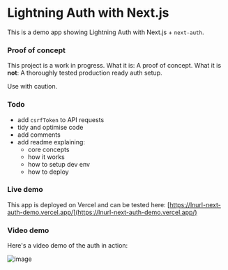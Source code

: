 # Lightning Auth with Next.js

This is a demo app showing Lightning Auth with Next.js + `next-auth`.

### Proof of concept

This project is a work in progress.
What it is: A proof of concept.
What it is **not**: A thoroughly tested production ready auth setup.

Use with caution.

### Todo

- add `csrfToken` to API requests
- tidy and optimise code
- add comments
- add readme explaining:
  - core concepts
  - how it works
  - how to setup dev env
  - how to deploy

### Live demo

This app is deployed on Vercel and can be tested here: [https://lnurl-next-auth-demo.vercel.app/](https://lnurl-next-auth-demo.vercel.app/)

### Video demo

Here's a video demo of the auth in action:

![image](https://i.ibb.co/GCrdyDg/ezgif-3-0e1ebd1e5a-Copy.gif)
